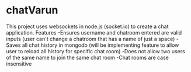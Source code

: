 # chatVarun
This project uses websockets in node.js (socket.io) to create a chat application. 
Features
  -Ensures username and chatroom entered are valid inputs (user can't change a chatroom that has a name of just a space)
  -Saves all chat history in mongodb (will be implementing feature to allow user to reload all history for specific chat room)
  -Does not allow two users of the same name to join the same chat room
  -Chat rooms are case insensitive
  
